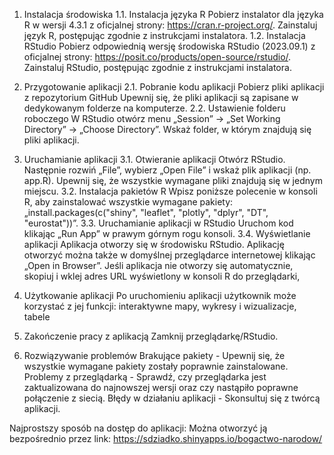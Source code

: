 1.	Instalacja środowiska
1.1.	Instalacja języka R
Pobierz instalator dla języka R w wersji 4.3.1 z oficjalnej strony: https://cran.r-project.org/.
Zainstaluj język R, postępując zgodnie z instrukcjami instalatora.
1.2.	Instalacja RStudio
Pobierz odpowiednią wersję środowiska RStudio (2023.09.1) z oficjalnej strony: https://posit.co/products/open-source/rstudio/.
Zainstaluj RStudio, postępując zgodnie z instrukcjami instalatora.
2.	Przygotowanie aplikacji
2.1.	Pobranie kodu aplikacji
Pobierz pliki aplikacji z repozytorium GitHub
Upewnij się, że pliki aplikacji są zapisane w dedykowanym folderze na komputerze.
2.2.	Ustawienie folderu roboczego
W RStudio otwórz menu „Session” → „Set Working Directory” → „Choose Directory”.
Wskaż folder, w którym znajdują się pliki aplikacji.
3.	Uruchamianie aplikacji
3.1.	Otwieranie aplikacji
Otwórz RStudio. 
Następnie rozwiń „File”, wybierz „Open File” i wskaż plik aplikacji (np. app.R).
Upewnij się, że wszystkie wymagane pliki znajdują się w jednym miejscu.
3.2.	Instalacja pakietów R
Wpisz poniższe polecenie w konsoli R, aby zainstalować wszystkie wymagane pakiety: „install.packages(c("shiny", "leaflet", "plotly", "dplyr", "DT", "eurostat"))”.
3.3.	Uruchamianie aplikacji w RStudio
Uruchom kod klikając „Run App” w prawym górnym rogu konsoli. 
3.4.	Wyświetlanie aplikacji
Aplikacja otworzy się w środowisku RStudio.
Aplikację otworzyć można także w domyślnej przeglądarce internetowej klikając „Open in Browser”.
Jeśli aplikacja nie otworzy się automatycznie, skopiuj i wklej adres URL wyświetlony w konsoli R do przeglądarki,

4.	Użytkowanie aplikacji
Po uruchomieniu aplikacji użytkownik może korzystać z jej funkcji: interaktywne mapy, wykresy i wizualizacje, tabele
5.	Zakończenie pracy z aplikacją
Zamknij przeglądarkę/RStudio.
6.	Rozwiązywanie problemów
Brakujące pakiety - Upewnij się, że wszystkie wymagane pakiety zostały poprawnie zainstalowane.
Problemy z przeglądarką - Sprawdź, czy przeglądarka jest zaktualizowana do najnowszej wersji oraz czy nastąpiło poprawne połączenie z siecią. 
Błędy w działaniu aplikacji - Skonsultuj się z twórcą aplikacji.

Najprostszy sposób na dostęp do aplikacji: Można otworzyć ją bezpośrednio przez link: https://sdziadko.shinyapps.io/bogactwo-narodow/
